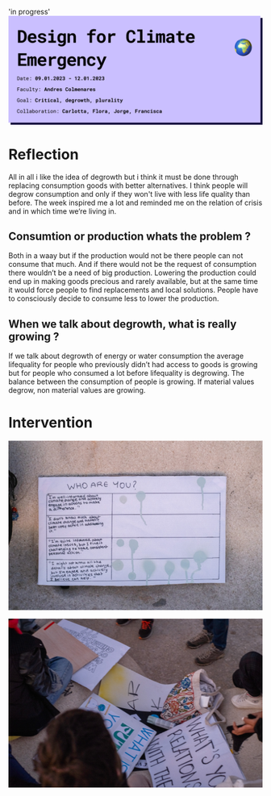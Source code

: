 'in progress'
![page header](../../images/Bearbeitet/DesignforClimateEmergencyCover.png)

# Reflection
All in all i like the idea of degrowth but i think it must be done through replacing consumption goods with better alternatives. I think people will degrow consumption and only if they won't live with less life quality than before. The week inspired me a lot and reminded me on the relation of crisis and in which time we‘re living in. 

## Consumtion or production whats the problem ? 
Both in a waay but if the production would not be there people can not consume that much. And if there would not be the request of consumption there wouldn’t be a need of big production. Lowering the production could end up in making goods precious and rarely available, but at the same time it would force people to find replacements and local solutions. People have to consciously decide to consume less to lower the production.

## When we talk about degrowth, what is really growing ? 
If we talk about degrowth of energy or water consumption the average lifequality for people who previously didn’t had access to goods is growing but for people who consumed a lot before lifequality is degrowing. The balance between the consumption of people is growing. If material values degrow, non material values are growing. 

# Intervention
![page header](../images/DesignForClimatEmergency/DSCF9449.jpg)

![page header](../images/DesignForClimatEmergency/DSCF9454.jpg)